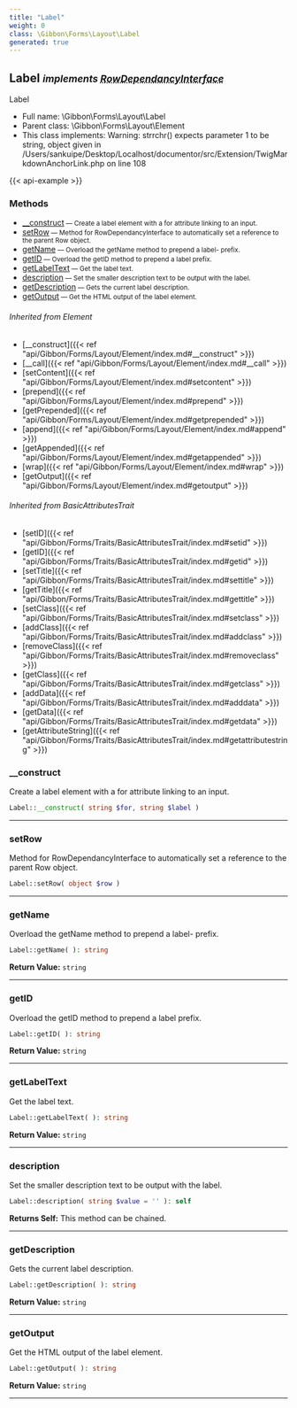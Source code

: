```yaml
---
title: "Label"
weight: 0
class: \Gibbon\Forms\Layout\Label
generated: true
---
```


## Label <small><i>implements <abbr title="\Gibbon\Forms\RowDependancyInterface">RowDependancyInterface</abbr></i></small>

Label



* Full name: \Gibbon\Forms\Layout\Label
* Parent class: \Gibbon\Forms\Layout\Element
* This class implements: 
Warning: strrchr() expects parameter 1 to be string, object given in /Users/sankuipe/Desktop/Localhost/documentor/src/Extension/TwigMarkdownAnchorLink.php on line 108


{{< api-example >}} 



### Methods

- [__construct](#__construct)<small> — Create a label element with a for attribute linking to an input.</small>
- [setRow](#setrow)<small> — Method for RowDependancyInterface to automatically set a reference to the parent Row object.</small>
- [getName](#getname)<small> — Overload the getName method to prepend a label- prefix.</small>
- [getID](#getid)<small> — Overload the getID method to prepend a label prefix.</small>
- [getLabelText](#getlabeltext)<small> — Get the label text.</small>
- [description](#description)<small> — Set the smaller description text to be output with the label.</small>
- [getDescription](#getdescription)<small> — Gets the current label description.</small>
- [getOutput](#getoutput)<small> — Get the HTML output of the label element.</small>




###### Inherited from Element
- [__construct]({{< ref "api/Gibbon/Forms/Layout/Element/index.md#__construct" >}})
- [__call]({{< ref "api/Gibbon/Forms/Layout/Element/index.md#__call" >}})
- [setContent]({{< ref "api/Gibbon/Forms/Layout/Element/index.md#setcontent" >}})
- [prepend]({{< ref "api/Gibbon/Forms/Layout/Element/index.md#prepend" >}})
- [getPrepended]({{< ref "api/Gibbon/Forms/Layout/Element/index.md#getprepended" >}})
- [append]({{< ref "api/Gibbon/Forms/Layout/Element/index.md#append" >}})
- [getAppended]({{< ref "api/Gibbon/Forms/Layout/Element/index.md#getappended" >}})
- [wrap]({{< ref "api/Gibbon/Forms/Layout/Element/index.md#wrap" >}})
- [getOutput]({{< ref "api/Gibbon/Forms/Layout/Element/index.md#getoutput" >}})

###### Inherited from BasicAttributesTrait
- [setID]({{< ref "api/Gibbon/Forms/Traits/BasicAttributesTrait/index.md#setid" >}})
- [getID]({{< ref "api/Gibbon/Forms/Traits/BasicAttributesTrait/index.md#getid" >}})
- [setTitle]({{< ref "api/Gibbon/Forms/Traits/BasicAttributesTrait/index.md#settitle" >}})
- [getTitle]({{< ref "api/Gibbon/Forms/Traits/BasicAttributesTrait/index.md#gettitle" >}})
- [setClass]({{< ref "api/Gibbon/Forms/Traits/BasicAttributesTrait/index.md#setclass" >}})
- [addClass]({{< ref "api/Gibbon/Forms/Traits/BasicAttributesTrait/index.md#addclass" >}})
- [removeClass]({{< ref "api/Gibbon/Forms/Traits/BasicAttributesTrait/index.md#removeclass" >}})
- [getClass]({{< ref "api/Gibbon/Forms/Traits/BasicAttributesTrait/index.md#getclass" >}})
- [addData]({{< ref "api/Gibbon/Forms/Traits/BasicAttributesTrait/index.md#adddata" >}})
- [getData]({{< ref "api/Gibbon/Forms/Traits/BasicAttributesTrait/index.md#getdata" >}})
- [getAttributeString]({{< ref "api/Gibbon/Forms/Traits/BasicAttributesTrait/index.md#getattributestring" >}})



### __construct

Create a label element with a for attribute linking to an input.

```php
Label::__construct( string $for, string $label )
```









---

### setRow

Method for RowDependancyInterface to automatically set a reference to the parent Row object.

```php
Label::setRow( object $row )
```









---

### getName

Overload the getName method to prepend a label- prefix.

```php
Label::getName( ): string
```






**Return Value:**
`string`  



---

### getID

Overload the getID method to prepend a label prefix.

```php
Label::getID( ): string
```






**Return Value:**
`string`  



---

### getLabelText

Get the label text.

```php
Label::getLabelText( ): string
```






**Return Value:**
`string`  



---

### description

Set the smaller description text to be output with the label.

```php
Label::description( string $value = '' ): self
```






**Returns Self:** This method can be chained.



---

### getDescription

Gets the current label description.

```php
Label::getDescription( ): string
```






**Return Value:**
`string`  



---

### getOutput

Get the HTML output of the label element.

```php
Label::getOutput( ): string
```






**Return Value:**
`string`  



---

